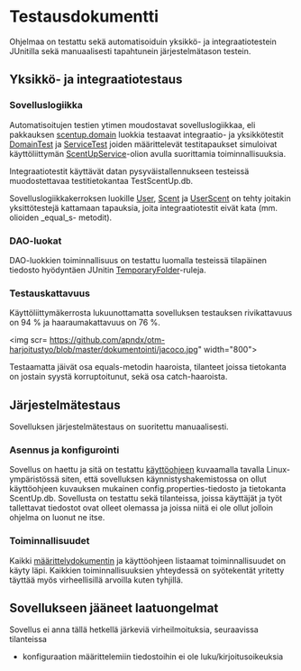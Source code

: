 # Testausdokumentti

Ohjelmaa on testattu sekä automatisoiduin yksikkö- ja integraatiotestein JUnitilla sekä manuaalisesti tapahtunein järjestelmätason testein.

## Yksikkö- ja integraatiotestaus

### Sovelluslogiikka

Automatisoitujen testien ytimen moudostavat sovelluslogiikkaa, eli pakkauksen [scentup.domain](https://github.com/apndx/otm-harjoitustyo/tree/master/ScentUp/src/main/java/scentup/domain) luokkia testaavat integraatio- ja yksikkötestit [DomainTest](https://github.com/apndx/otm-harjoitustyo/blob/master/ScentUp/src/test/java/DomainTest.java) ja [ServiceTest](https://github.com/apndx/otm-harjoitustyo/blob/master/ScentUp/src/test/java/ServiceTest.java) joiden määrittelevät testitapaukset simuloivat käyttöliittymän [ScentUpService](https://github.com/apndx/otm-harjoitustyo/blob/master/ScentUp/src/main/java/scentup/domain/ScentUpService.java)-olion avulla suorittamia toiminnallisuuksia.

Integraatiotestit käyttävät datan pysyväistallennukseen testeissä muodostettavaa testitietokantaa TestScentUp.db.

Sovelluslogiikkakerroksen luokille [User](https://github.com/apndx/otm-harjoitustyo/blob/master/ScentUp/src/main/java/scentup/domain/User.java), [Scent](https://github.com/apndx/otm-harjoitustyo/blob/master/ScentUp/src/main/java/scentup/domain/Scent.java) ja [UserScent](https://github.com/apndx/otm-harjoitustyo/blob/master/ScentUp/src/main/java/scentup/domain/UserScent.java) on tehty joitakin yksittötestejä kattamaan tapauksia, joita integraatiotestit eivät kata (mm. olioiden _equal_s- metodit).

### DAO-luokat

DAO-luokkien toiminnallisuus on testattu luomalla testeissä tilapäinen tiedosto hyödyntäen JUnitin [TemporaryFolder](https://junit.org/junit4/javadoc/4.12/org/junit/rules/TemporaryFolder.html)-ruleja.

### Testauskattavuus

Käyttöliittymäkerrosta lukuunottamatta sovelluksen testauksen rivikattavuus on 94 % ja haaraumakattavuus on 76 %.

<img scr= https://github.com/apndx/otm-harjoitustyo/blob/master/dokumentointi/jacoco.jpg" width="800">

Testaamatta jäivät osa equals-metodin haaroista, tilanteet joissa tietokanta on jostain syystä korruptoitunut, sekä osa catch-haaroista.

## Järjestelmätestaus

Sovelluksen järjestelmätestaus on suoritettu manuaalisesti.

### Asennus ja konfigurointi

Sovellus on haettu ja sitä on testattu [käyttöohjeen](https://github.com/apndx/otm-harjoitustyo/blob/master/dokumentointi/kayttoohje.md) kuvaamalla tavalla Linux-ympäristössä siten, että sovelluksen käynnistyshakemistossa on ollut käyttöohjeen kuvauksen mukainen config.properties-tiedosto ja tietokanta ScentUp.db. Sovellusta on testattu sekä tilanteissa, joissa käyttäjät ja työt tallettavat tiedostot ovat olleet olemassa ja joissa niitä ei ole ollut jolloin ohjelma on luonut ne itse.


### Toiminnallisuudet 

Kaikki [määrittelydokumentin](https://github.com/apndx/otm-harjoitustyo/blob/master/dokumentointi/vaatimusmaarittely.md) ja käyttöohjeen listaamat toiminnallisuudet on käyty läpi. Kaikkien toiminnallisuuksien yhteydessä on syötekentät yritetty täyttää myös virheellisillä arvoilla kuten tyhjillä.

## Sovellukseen jääneet laatuongelmat

Sovellus ei anna tällä hetkellä järkeviä virheilmoituksia, seuraavissa tilanteissa

* konfiguraation määrittelemiin tiedostoihin ei ole luku/kirjoitusoikeuksia
